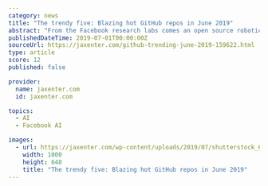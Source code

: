 ```yaml
---
category: news
title: "The trendy five: Blazing hot GitHub repos in June 2019"
abstract: "From the Facebook research labs comes an open source robotics research platform. Say hello to PyRobot! PyRobot is a “light weight, high-level interface which provides hardware independent APIs for robot manipulation and navigation”. Check out the ..."
publishedDateTime: 2019-07-01T00:00:00Z
sourceUrl: https://jaxenter.com/github-trending-june-2019-159622.html
type: article
score: 12
published: false

provider:
  name: jaxenter.com
  id: jaxenter.com

topics:
  - AI
  - Facebook AI

images:
  - url: https://jaxenter.com/wp-content/uploads/2019/07/shutterstock_665203357.jpg
    width: 1000
    height: 648
    title: "The trendy five: Blazing hot GitHub repos in June 2019"
---
```

